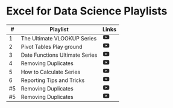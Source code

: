 # Excel for Data Science Playlists

\# | Playlist | Links
--- | --- | ---
1 | The Ultimate VLOOKUP Series | <a href="https://www.youtube.com/watch?v=voUKNM_y8_8&list=PLN-u2zr6UoV_80A3PA9PdpKCIsyxBuII2"><img src="icons/youtube.png" width="20px" align="top" title="VLOOKUP Playlist"></a> 
2 | Pivot Tables Play ground | <a href="https://www.youtube.com/watch?v=g2q4wYxfnh8&list=PLN-u2zr6UoV_LTCvoIDg4dG9rGWVpNDGy"><img src="icons/youtube.png" width="20px" align="top" title="Pivot Playlist"></a> 
3 | Date Functions Ultimate Series | <a href="https://www.youtube.com/watch?v=PWM5rn3WcLo&list=PLN-u2zr6UoV9WxPDDdUytifSFJBbcrEcq"><img src="icons/youtube.png" width="20px" align="top" title="Date Functions Playlist"></a>
4 | Removing Duplicates | <a href="https://www.youtube.com/watch?v=Hfg5xgHvIx8&list=PLN-u2zr6UoV9U_R2Eq9eQ1Nng9uQ_N9Zt"><img src="icons/youtube.png" width="20px" align="top" title="Data Cleaning Playlist"></a>
5 | How to Calculate Series | <a href="https://www.youtube.com/watch?v=_SUaYU2dwrs&list=PLN-u2zr6UoV_vnOgse0311Wdp_8J7YWPR"><img src="icons/youtube.png" width="20px" align="top" title="How to Calculate Playlist"></a>
6 | Reporting Tips and Tricks | <a href="https://www.youtube.com/watch?v=O6-C8XuDhig&list=PLN-u2zr6UoV93GMT9ly4YhzwbaeQgLJ-b"><img src="icons/youtube.png" width="20px" align="top" title="Reporting Tricks Playlist"></a>
#5 | Removing Duplicates | <a href=""><img src="icons/youtube.png" width="20px" align="top" title="Data Cleaning Playlist"></a>
#5 | Removing Duplicates | <a href=""><img src="icons/youtube.png" width="20px" align="top" title="Data Cleaning Playlist"></a>



